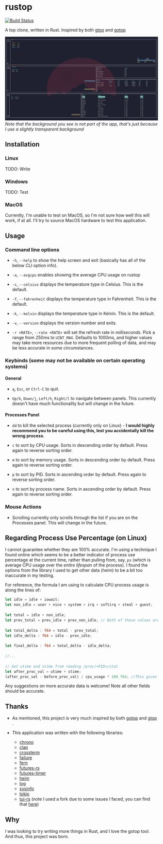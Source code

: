 # rustop

[![Build Status](https://travis-ci.com/ClementTsang/rustop.svg?token=1wvzVgp94E1TZyPNs8JF&branch=master)](https://travis-ci.com/ClementTsang/rustop)

A top clone, written in Rust.  Inspired by both [gtop](https://github.com/aksakalli/gtop) and [gotop](https://github.com/cjbassi/gotop)

![Quick demo recording](assets/recording_1.gif)
*Note that the background you see is not part of the app, that's just because I use a slightly transparent background*

## Installation

### Linux

TODO: Write

### Windows

TODO: Test

### MacOS

Currently, I'm unable to test on MacOS, so I'm not sure how well this will work, if at all.  I'll try to source MacOS hardware to test this application.

## Usage

### Command line options

* ``-h``, ``--help`` to show the help screen and exit (basically has all of the below CLI option info).

* ``-a``, ``--avgcpu`` enables showing the average CPU usage on rustop

* ``-c``, ``--celsius`` displays the temperature type in Celsius.  This is the default.

* ``-f``, ``--fahrenheit`` displays the temperature type in Fahrenheit.  This is the default.

* ``-k``, ``--kelvin`` displays the temperature type in Kelvin.  This is the default.

* ``-v``, ``--version`` displays the version number and exits.

* ``-r <RATE>``, ``--rate <RATE>`` will set the refresh rate in *milliseconds*.  Pick a range from 250ms to ``UINT_MAX``.  Defaults to 1000ms, and higher values may take more resources due to more frequent polling of data, and may be less accurate in some circumstances.

### Keybinds (some may not be available on certain operating systems)

#### General

* ``q``, ``Esc``, or ``Ctrl-C`` to quit.

* ``Up/k``, ``Down/j``, ``Left/h``, ``Right/l`` to navigate between panels.  This currently doesn't have much functionality but will change in the future.

#### Processes Panel

* ``dd`` to kill the selected process (currently only on Linux) - **I would highly recommend you to be careful using this, lest you accidentally kill the wrong process**.

* ``c`` to sort by CPU usage.  Sorts in descending order by default.  Press again to reverse sorting order.

* ``m`` to sort by memory usage.  Sorts in descending order by default.  Press again to reverse sorting order.

* ``p`` to sort by PID.  Sorts in ascending order by default.  Press again to reverse sorting order.

* ``n`` to sort by process name.  Sorts in ascending order by default.  Press again to reverse sorting order.

### Mouse Actions

[* Scrolling either scrolls through the list if the panel is a table (Temperature, Disks, Processes), or zooms in and out if it is a chart.]: <>

* Scrolling currently only scrolls through the list if you are on the Processes panel.  This will change in the future.

## Regarding Process Use Percentage (on Linux)

I cannot guarantee whether they are 100% accurate.  I'm using a technique I found online which seems to be a better indicator of process use percentage at the current time, rather than pulling from, say, ``ps`` (which is average CPU usage over the *entire lifespan* of the process).  I found the options from the library I used to get other data (heim) to be a bit too inaccurate in my testing.

For reference, the formula I am using to calculate CPU process usage is along the lines of:

```rust
let idle = idle + iowait;
let non_idle = user + nice + system + irq + softirq + steal + guest;

let total = idle + non_idle;
let prev_total = prev_idle + prev_non_idle; // Both of these values are calculated using the same formula from the previous polling

let total_delta : f64 = total - prev_total;
let idle_delta : f64 = idle - prev_idle;

let final_delta : f64 = total_delta - idle_delta;

//...

// Get utime and stime from reading /proc/<PID>/stat
let after_proc_val = utime + stime;
(after_proc_val - before_proc_val) / cpu_usage * 100_f64; //This gives your use percentage.  before_proc_val comes from the previous polling
```

Any suggestions on more accurate data is welcome!  Note all other fields should be accurate.

## Thanks

* As mentioned, this project is very much inspired by both [gotop](https://github.com/cjbassi/gotop) and [gtop](https://github.com/aksakalli/gtop) .

* This application was written with the following libraries:
  * [chrono](https://github.com/chronotope/chrono)
  * [clap](https://github.com/clap-rs/clap)
  * [crossterm](https://github.com/TimonPost/crossterm)
  * [failure](https://github.com/rust-lang-nursery/failure)
  * [fern](https://github.com/daboross/fern)
  * [futures-rs](https://github.com/rust-lang-nursery/futures-rs)
  * [futures-timer](https://github.com/rustasync/futures-timer)
  * [heim](https://github.com/heim-rs/heim)
  * [log](https://github.com/rust-lang-nursery/log)
  * [sysinfo](https://github.com/GuillaumeGomez/sysinfo)
  * [tokio](https://github.com/tokio-rs/tokio)
  * [tui-rs](https://github.com/fdehau/tui-rs) (note I used a fork due to some issues I faced, you can find that [here](https://github.com/ClementTsang/tui-rs))

## Why

I was looking to try writing more things in Rust, and I love the gotop tool.  And thus, this project was born.

